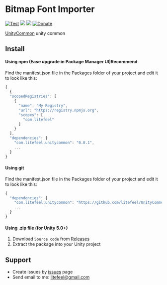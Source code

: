 # Bitmap Font Importer

[![Test](https://github.com/litefeel/UnityCommon/workflows/Test/badge.svg)](https://github.com/litefeel/UnityCommon/actions)
[![](https://img.shields.io/github/release/litefeel/UnityCommon.svg?label=latest%20version)](https://github.com/litefeel/UnityCommon/releases)
[![](https://img.shields.io/github/license/litefeel/UnityCommon.svg)](https://github.com/litefeel/UnityCommon/blob/master/LICENSE.md)
[![Donate](https://img.shields.io/badge/Donate-PayPal-green.svg)](https://paypal.me/litefeel)

[UnityCommon](https://github.com/litefeel/UnityCommon) unity common

## Install

#### Using npm (Ease upgrade in Package Manager UI)**Recommend**

Find the manifest.json file in the Packages folder of your project and edit it to look like this:
``` js
{
  {
  "scopedRegistries": [
    {
      "name": "My Registry",
      "url": "https://registry.npmjs.org",
      "scopes": [
        "com.litefeel"
      ]
    }
  ],
  "dependencies": {
    "com.litefeel.unitycommon": "0.0.1",
    ...
  }
}
```

#### Using git

Find the manifest.json file in the Packages folder of your project and edit it to look like this:
``` js
{
  "dependencies": {
    "com.litefeel.unitycommon": "https://github.com/litefeel/UnityCommon.git#0.0.1",
    ...
  }
}
```

#### Using .zip file (for Unity 5.0+)

1. Download `Source code` from [Releases](https://github.com/litefeel/UnityCommon/releases)
2. Extract the package into your Unity project



## Support

- Create issues by [issues][issues] page
- Send email to me: <litefeel@gmail.com>

[issues]: https://github.com/litefeel/UnityCommon/issues 
